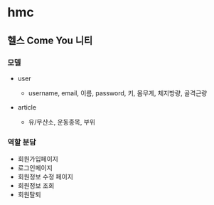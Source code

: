 # hmc

## 헬스 Come You 니티

### 모델
- user
    - username, email, 이름, password, 키, 몸무게, 체지방량, 골격근량
   
- article
    - 유/무산소, 운동종목, 부위

### 역할 분담
- 회원가입페이지
- 로그인페이지
- 회원정보 수정 페이지
- 회원정보 조회
- 회원탈퇴